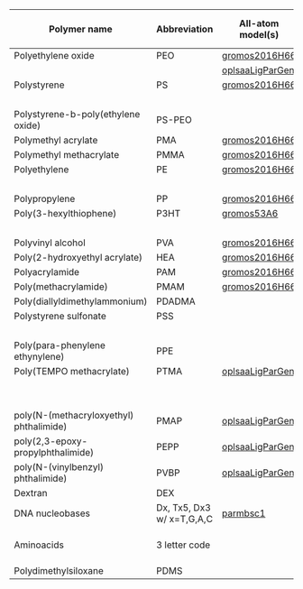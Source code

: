 
| Polymer name                  | Abbreviation            | All-atom model(s)                                                     | Coarse-grained model(s)                                                                                  |
|-------------------------------|-------------------------|-----------------------------------------------------------------------|----------------------------------------------------------------------------------------------------------|
|Polyethylene oxide             |PEO                      |[gromos2016H66](polyply/data/2016H66/polyether_blocks.ff)              | [martini2](polyply/data/martini2/PEO.martini.2.itp)                                                      |
|                               |                         |[oplsaaLigParGen](polyply/data/oplsaaLigParGen/PEO.oplsaa.LigParGen.ff)| [martini3](polyply/data/martini3/PEO.martini3.ff)                                                        |
|Polystyrene                    |PS                       |[gromos2016H66](polyply/data/2016H66/polyvinyl_blocks.ff)              | [martini2](polyply/data/martini2/PS.martini.2.itp)                                                       |
|                               |                         |                                                                       | [martini3](polyply/data/martini3/PS.martini3.ff)                                                         |
|Polystyrene-b-poly(ethylene oxide)|PS-PEO                |                                                                       | [martini3](polyply/data/martini3/PS_PEO_link.ff)                                                         |
|Polymethyl acrylate            |PMA                      |[gromos2016H66](polyply/data/2016H66/polyvinyl_blocks.ff)              | [martini3](polyply/data/martini3/PMA.martini3.ff)                                                        |
|Polymethyl methacrylate        |PMMA                     |[gromos2016H66](polyply/data/2016H66/polyvinyl_blocks.ff)              | [martini3](polyply/data/martini3/PMMA.martini3.ff)                                                       |
|Polyethylene                   |PE                       |[gromos2016H66](polyply/data/2016H66/polyvinyl_blocks.ff)              | [martini3](polyply/data/martini3/PE.martini3.ff)                                                         |
|                               |                         |                                                                       | [martini2](polyply/data/martini2/PE.martini.2.itp)                                                       |
|Polypropylene                  |PP                       |[gromos2016H66](polyply/data/2016H66/polyvinyl_blocks.ff)              | [martini2](polyply/data/martini2/PP.martini.2.itp)                                                       |
|Poly(3-hexylthiophene)         |P3HT                     |[gromos53A6](polyply/data/gromos53A6/P3HT.gromos.53A6.ff)              | [martini2](polyply/data/martini2/P3HT.martini.2.itp)                                                     |
|                               |                         |                                                                       | [martini3](polyply/data/martini3/P3HT.martini3.ff)                                                       |
|Polyvinyl alcohol              |PVA                      |[gromos2016H66](polyply/data/2016H66/polyvinyl_blocks.ff)              | [martini3](polyply/data/martini3/PVA.martini3.ff)                                                        |
|Poly(2-hydroxyethyl acrylate)  |HEA                      |[gromos2016H66](polyply/data/2016H66/polyvinyl_blocks.ff)              |                                                                                                          |
|Polyacrylamide                 |PAM                      |[gromos2016H66](polyply/data/2016H66/polyvinyl_blocks.ff)              |                                                                                                          |
|Poly(methacrylamide)           |PMAM                     |[gromos2016H66](polyply/data/2016H66/polyvinyl_blocks.ff)              |                                                                                                          |
|Poly(diallyldimethylammonium)  |PDADMA                   |                                                                       | [martini2](polyply/data/martini2/PDADMA.martini.2.itp)                                                   |
|Polystyrene sulfonate          |PSS                      |                                                                       | [martini2](polyply/data/martini2/PSS.martini.2.itp)                                                      |
|                               |                         |                                                                       | [martini3](polyply/data/martini3/PSS.martini3.ff)                                                        |
|Poly(para-phenylene ethynylene)|PPE                      |                                                                       | [martini3](polyply/data/martini3/PPE.martini3.ff)                                                        |
|Poly(TEMPO methacrylate)       |PTMA                     |[oplsaaLigParGen](polyply/data/oplsaaLigParGen/PTMA.oplsaa.LigParGen.ff)| [martini3](polyply/data/martini3/PTMA.martini3.ff)                                                       |
|                               |                         |                                                                       | [ibi_cgm3](polyply/data/ibi_cmg3/PTMA.cgm3.ibi.ff)                                                       |
|                               |                         |                                                                       | [ibi_gbcg](polyply/data/ibi_gbcg/PTMA.gbno2.ibi.ff)                                                      |
|poly(N-(methacryloxyethyl) phthalimide)|PMAP             |[oplsaaLigParGen](polyply/data/oplsaaLigParGen/PMAP_and_PMAPcharged.oplsaa.LigParGen.ff)|                                                                                         |
|poly(2,3-epoxy-propylphthalimide)|PEPP                   |[oplsaaLigParGen](polyply/data/oplsaaLigParGen/PEPP_and_PEPPcharged.oplsaa.LigParGen.ff)|                                                                                         |
|poly(N-(vinylbenzyl) phthalimide)|PVBP                   |[oplsaaLigParGen](polyply/data/oplsaaLigParGen/PVBP_and_PVBPcharged.oplsaa.LigParGen.ff)|                                                                                         |
|Dextran                        |DEX                      |                                                                       | [martini3](polyply/data/martini3/dextran.martini3.ff)                                                    |
|DNA nucleobases                |Dx, Tx5, Dx3 w/ x=T,G,A,C|[parmbsc1](polyply/data/parmbsc1/dna_final.ff)                         | [martini2](polyply/data/martini2/DNA_M2.ff)                                                              |
|Aminoacids                     |3 letter code            |                                                                       | [martini3IDP](polyply/data/martini3/aminoacids.ff) [martini3-go](polyply/data/martini3-go/aminoacids.ff) |
|Polydimethylsiloxane           |PDMS                     |                                                                       | [martini3](polyply/data/martini3/PDMS.martini3.ff)                                                       |
